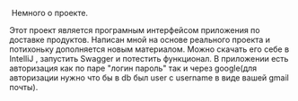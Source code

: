  Немного о проекте.

Этот проект является програмным интерфейсом приложения по доставке продуктов.
Написан мной на основе реального проекта и потихоньку дополняется новым материалом.
Можно скачать его себе в IntelliJ , запустить Swagger и потестить функционал.
В приложении есть авторизация как по паре "логин пароль" так и через google(для авторизации нужно что бы в db был user с username в виде вашей gmail почты).

